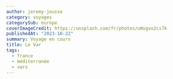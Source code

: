 ```yaml
---
author: jeremy-jousse
category: voyages
categorySub: europe
coverImageCredit: https://unsplash.com/fr/photos/uNvgvo2cs7k
publishedAt: "2023-10-22"
summary: Voyage en cours
title: Le Var
tags:
  - france
  - méditerranée
  - vars
---
```

